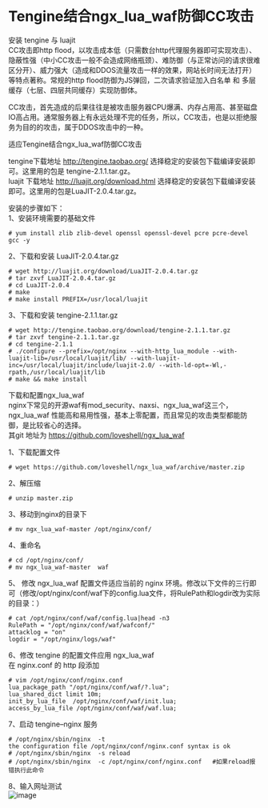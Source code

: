 Tengine结合ngx_lua_waf防御CC攻击
===

安装 tengine 与 luajit  
CC攻击即http flood，以攻击成本低（只需数台http代理服务器即可实现攻击）、隐蔽性强（中小CC攻击一般不会造成网络瓶颈）、难防御（与正常访问的请求很难区分开）、威力强大（造成和DDOS流量攻击一样的效果，网站长时间无法打开）等特点著称。常规的http flood防御为JS弹回，二次请求验证加入白名单 和 多层缓存（七层、四层共同缓存）实现防御体。  

CC攻击，首先造成的后果往往是被攻击服务器CPU爆满、内存占用高、甚至磁盘IO高占用。通常服务器上有永远处理不完的任务，所以，CC攻击，也是以拒绝服务为目的的攻击，属于DDOS攻击中的一种。  

适应Tengine结合ngx_lua_waf防御CC攻击  

tengine下载地址 http://tengine.taobao.org/   选择稳定的安装包下载编译安装即可。这里用的包是 tengine-2.1.1.tar.gz。  
luajit 下载地址 http://luajit.org/download.html  选择稳定的安装包下载编译安装即可。这里用的包是LuaJIT-2.0.4.tar.gz。  

安装的步骤如下：  
1、安装环境需要的基础文件  
```
# yum install zlib zlib-devel openssl openssl-devel pcre pcre-devel gcc -y
```  
2、下载和安装 LuaJIT-2.0.4.tar.gz  
```
# wget http://luajit.org/download/LuaJIT-2.0.4.tar.gz
# tar zxvf LuaJIT-2.0.4.tar.gz 
# cd LuaJIT-2.0.4
# make
# make install PREFIX=/usr/local/luajit
```  

3、下载和安装 tengine-2.1.1.tar.gz  
```
# wget http://tengine.taobao.org/download/tengine-2.1.1.tar.gz
# tar zxvf tengine-2.1.1.tar.gz
# cd tengine-2.1.1
# ./configure --prefix=/opt/nginx --with-http_lua_module --with-luajit-lib=/usr/local/luajit/lib/ --with-luajit-inc=/usr/local/luajit/include/luajit-2.0/ --with-ld-opt=-Wl,-rpath,/usr/local/luajit/lib
# make && make install
```  

下载和配置ngx_lua_waf  
nginx下常见的开源waf有mod_security、naxsi、ngx_lua_waf这三个，ngx_lua_waf 性能高和易用性强，基本上零配置，而且常见的攻击类型都能防御，是比较省心的选择。  
其git 地址为 https://github.com/loveshell/ngx_lua_waf  

1、下载配置文件  
```  
# wget https://github.com/loveshell/ngx_lua_waf/archive/master.zip
```  

2、解压缩    
```
# unzip master.zip
```  

3、移动到nginx的目录下  
```
# mv ngx_lua_waf-master /opt/nginx/conf/
```  

4、重命名  
```
# cd /opt/nginx/conf/ 
# mv ngx_lua_waf-master  waf
```  

5、 修改 ngx_lua_waf 配置文件适应当前的 nginx 环境。修改以下文件的三行即可（修改/opt/nginx/conf/waf下的config.lua文件，将RulePath和logdir改为实际的目录：）
```
# cat /opt/nginx/conf/waf/config.lua|head -n3
RulePath = "/opt/nginx/conf/waf/wafconf/"
attacklog = "on"
logdir = "/opt/nginx/logs/waf"
```  

6、修改 tengine 的配置文件应用 ngx_lua_waf  
在 nginx.conf 的 http 段添加  
```
# vim /opt/nginx/conf/nginx.conf
lua_package_path "/opt/nginx/conf/waf/?.lua";
lua_shared_dict limit 10m;
init_by_lua_file  /opt/nginx/conf/waf/init.lua; 
access_by_lua_file /opt/nginx/conf/waf/waf.lua;
```  
 
7、启动 tengine–nginx 服务  
```  
# /opt/nginx/sbin/nginx  -t
the configuration file /opt/nginx/conf/nginx.conf syntax is ok
# /opt/nginx/sbin/nginx  -s reload
# /opt/nginx/sbin/nginx  -c /opt/nginx/conf/nginx.conf   #如果reload报错执行此命令
```  

8、输入网址测试  
![image](https://github.com/mykubernetes/linux-install/blob/master/image/cc%E6%94%BB%E5%87%BB.png)  
